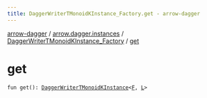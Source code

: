 ```yaml
---
title: DaggerWriterTMonoidKInstance_Factory.get - arrow-dagger
---
```


[arrow-dagger](../../index.html) / [arrow.dagger.instances](../index.html) / [DaggerWriterTMonoidKInstance_Factory](index.html) / [get](./get.html)

# get

`fun get(): `[`DaggerWriterTMonoidKInstance`](../-dagger-writer-t-monoid-k-instance/index.html)`<`[`F`](index.html#F)`, `[`L`](index.html#L)`>`